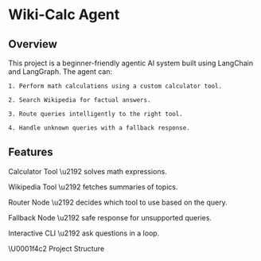 # Wiki-Calc Agent

## Overview

This project is a beginner-friendly agentic AI system built using LangChain and LangGraph.
The agent can:

    1. Perform math calculations using a custom calculator tool.

    2. Search Wikipedia for factual answers.

    3. Route queries intelligently to the right tool.

    4. Handle unknown queries with a fallback response.

## Features

Calculator Tool \u2192 solves math expressions.

Wikipedia Tool \u2192 fetches summaries of topics.

Router Node \u2192 decides which tool to use based on the query.

Fallback Node \u2192 safe response for unsupported queries.

Interactive CLI \u2192 ask questions in a loop.

\U0001f4c2 Project Structure